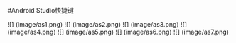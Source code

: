 #Android Studio快捷键

![] (image/as1.png)
![] (image/as2.png)
![] (image/as3.png)
![] (image/as4.png)
![] (image/as5.png)
![] (image/as6.png)
![] (image/as7.png)
